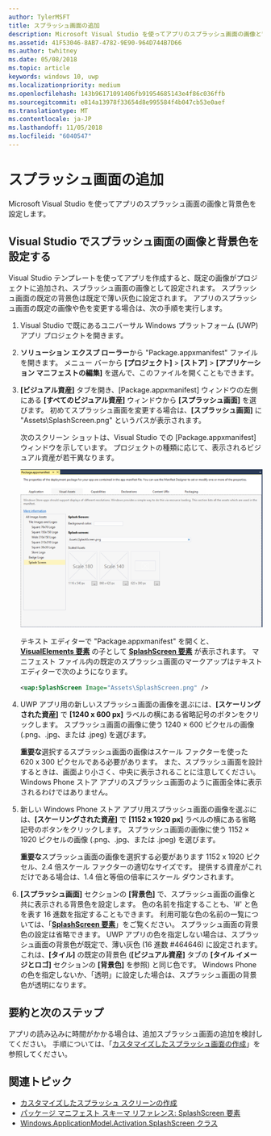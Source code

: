 ```yaml
---
author: TylerMSFT
title: スプラッシュ画面の追加
description: Microsoft Visual Studio を使ってアプリのスプラッシュ画面の画像と背景色を設定します。
ms.assetid: 41F53046-8AB7-4782-9E90-964D744B7D66
ms.author: twhitney
ms.date: 05/08/2018
ms.topic: article
keywords: windows 10, uwp
ms.localizationpriority: medium
ms.openlocfilehash: 143b96171091406fb91954685143e4f86c036ffb
ms.sourcegitcommit: e814a13978f33654d8e995584f4b047cb53e0aef
ms.translationtype: MT
ms.contentlocale: ja-JP
ms.lasthandoff: 11/05/2018
ms.locfileid: "6040547"
---
```

# <a name="add-a-splash-screen"></a>スプラッシュ画面の追加

Microsoft Visual Studio を使ってアプリのスプラッシュ画面の画像と背景色を設定します。

## <a name="set-the-splash-screen-image-and-background-color-in-visual-studio"></a>Visual Studio でスプラッシュ画面の画像と背景色を設定する

Visual Studio テンプレートを使ってアプリを作成すると、既定の画像がプロジェクトに追加され、スプラッシュ画面の画像として設定されます。 スプラッシュ画面の既定の背景色は既定で薄い灰色に設定されます。 アプリのスプラッシュ画面の既定の画像や色を変更する場合は、次の手順を実行します。

1. Visual Studio で既にあるユニバーサル Windows プラットフォーム (UWP) アプリ プロジェクトを開きます。
2. **ソリューション エクスプ ローラー**から "Package.appxmanifest" ファイルを開きます。 メニュー バーから **[プロジェクト]** &gt; **[ストア]** &gt; **[アプリケーション マニフェストの編集]** を選んで、このファイルを開くこともできます。
3. **[ビジュアル資産]** タブを開き、[Package.appxmanifest] ウィンドウの左側にある **[すべてのビジュアル資産]** ウィンドウから **[スプラッシュ画面]** を選びます。 初めてスプラッシュ画面を変更する場合は、**[スプラッシュ画面]** に "Assets\\SplashScreen.png" というパスが表示されます。

    次のスクリーン ショットは、Visual Studio での [Package.appxmanifest] ウィンドウを示しています。 プロジェクトの種類に応じて、表示されるビジュアル資産が若干異なります。

    ![Visual Studio 2017 で表示される [package.appxmanifest] ウィンドウのスクリーン ショット](images/appmanifest.png)

    テキスト エディターで "Package.appxmanifest" を開くと、[**VisualElements 要素**](https://msdn.microsoft.com/library/windows/apps/br211471) の子として [**SplashScreen 要素**](https://msdn.microsoft.com/library/windows/apps/br211467) が表示されます。 マニフェスト ファイル内の既定のスプラッシュ画面のマークアップはテキスト エディターで次のようになります。

    ```xml
    <uap:SplashScreen Image="Assets\SplashScreen.png" />
    ```

4. UWP アプリ用の新しいスプラッシュ画面の画像を選ぶには、**[スケーリングされた資産]** で **[1240 x 600 px]** ラベルの横にある省略記号のボタンをクリックします。 スプラッシュ画面の画像に使う 1240 × 600 ピクセルの画像 (.png、.jpg、または .jpeg) を選びます。

    **重要な**選択するスプラッシュ画面の画像はスケール ファクターを使った 620 x 300 ピクセルである必要があります。 また、スプラッシュ画面を設計するときは、画面より小さく、中央に表示されることに注意してください。 Windows Phone ストア アプリのスプラッシュ画面のように画面全体に表示されるわけではありません。

5. 新しい Windows Phone ストア アプリ用スプラッシュ画面の画像を選ぶには、**[スケーリングされた資産]** で **[1152 x 1920 px]** ラベルの横にある省略記号のボタンをクリックします。 スプラッシュ画面の画像に使う 1152 × 1920 ピクセルの画像 (.png、.jpg、または .jpeg) を選びます。

    **重要な**スプラッシュ画面の画像を選択する必要があります 1152 x 1920 ピクセル、2.4 倍スケール ファクターの適切なサイズです。 提供する資産がこれだけである場合は、1.4 倍と等倍の倍率にスケール ダウンされます。

6. **[スプラッシュ画面]** セクションの **[背景色]** で、スプラッシュ画面の画像と共に表示される背景色を設定します。 色の名前を指定することも、'\#' と色を表す 16 進数を指定することもできます。 利用可能な色の名前の一覧については、「[**SplashScreen 要素**](https://msdn.microsoft.com/library/windows/apps/br211467)」をご覧ください。 スプラッシュ画面の背景色の設定は省略できます。 UWP アプリの色を指定しない場合は、スプラッシュ画面の背景色が既定で、薄い灰色 (16 進数 \#464646) に設定されます。 これは、**[タイル]** の既定の背景色 (**[ビジュアル資産]** タブの **[タイル イメージとロゴ]** セクションの **[背景色]** を参照) と同じ色です。 Windows Phone の色を指定しないか、「透明」に設定した場合は、スプラッシュ画面の背景色が透明になります。

## <a name="summary-and-next-steps"></a>要約と次のステップ

アプリの読み込みに時間がかかる場合は、追加スプラッシュ画面の追加を検討してください。 手順については、「[カスタマイズしたスプラッシュ画面の作成](create-a-customized-splash-screen.md)」を参照してください。

## <a name="related-topics"></a>関連トピック

* [カスタマイズしたスプラッシュ スクリーンの作成](create-a-customized-splash-screen.md)
* [パッケージ マニフェスト スキーマ リファレンス: SplashScreen 要素](https://msdn.microsoft.com/library/windows/apps/br211467)
* [Windows.ApplicationModel.Activation.SplashScreen クラス](https://msdn.microsoft.com/library/windows/apps/br224763)